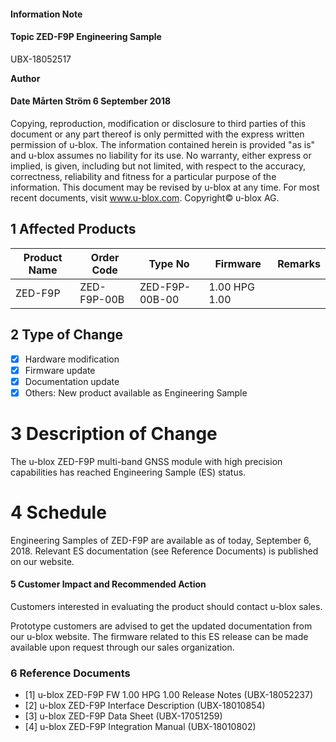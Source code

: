 

#### **Information Note**

#### **Topic ZED-F9P Engineering Sample**

UBX-18052517

**Author**

#### **Date** Mårten Ström 6 September 2018

Copying, reproduction, modification or disclosure to third parties of this document or any part thereof is only permitted with the express written permission of u-blox. The information contained herein is provided "as is" and u-blox assumes no liability for its use. No warranty, either express or implied, is given, including but not limited, with respect to the accuracy, correctness, reliability and fitness for a particular purpose of the information. This document may be revised by u-blox at any time. For most recent documents, visit www.u-blox.com. Copyright© u-blox AG.

## **1 Affected Products**

| Product Name | Order Code  | Type No        | Firmware      | Remarks |
|--------------|-------------|----------------|---------------|---------|
| ZED-F9P      | ZED-F9P-00B | ZED-F9P-00B-00 | 1.00 HPG 1.00 |         |

## **2 Type of Change**

- ☒ Hardware modification
- ☒ Firmware update
- ☒ Documentation update
- ☒ Others: New product available as Engineering Sample

# **3 Description of Change**

The u-blox ZED-F9P multi-band GNSS module with high precision capabilities has reached Engineering Sample (ES) status.

# **4 Schedule**

Engineering Samples of ZED-F9P are available as of today, September 6, 2018. Relevant ES documentation (see Reference Documents) is published on our website.

#### **5 Customer Impact and Recommended Action**

Customers interested in evaluating the product should contact u-blox sales.

Prototype customers are advised to get the updated documentation from our u-blox website. The firmware related to this ES release can be made available upon request through our sales organization.

### **6 Reference Documents**

- [1] u-blox ZED-F9P FW 1.00 HPG 1.00 Release Notes (UBX-18052237)
- [2] u-blox ZED-F9P Interface Description (UBX-18010854)
- [3] u-blox ZED-F9P Data Sheet (UBX-17051259)
- [4] u-blox ZED-F9P Integration Manual (UBX-18010802)